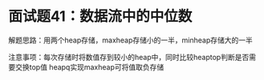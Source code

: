 # 面试题41：数据流中的中位数

解题思路：用两个heap存储，maxheap存储小的一半，minheap存储大的一半

注意事项：每次存储时将数值存到较小的heap中，同时比较heaptop判断是否需要交换top值 heapq实现maxheap可将值取负存储